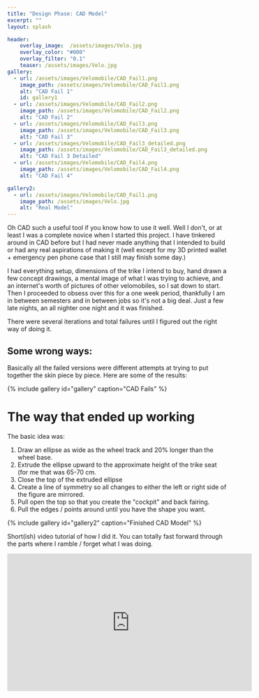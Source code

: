 ```yaml
---
title: "Design Phase: CAD Model"
excerpt: ""
layout: splash

header:
    overlay_image:  /assets/images/Velo.jpg
    overlay_color: "#000"
    overlay_filter: "0.1"
    teaser: /assets/images/Velo.jpg
gallery:
  - url: /assets/images/Velomobile/CAD_Fail1.png
    image_path: /assets/images/Velomobile/CAD_Fail1.png
    alt: "CAD Fail 1"
    id: gallery1
  - url: /assets/images/Velomobile/CAD_Fail2.png
    image_path: /assets/images/Velomobile/CAD_Fail2.png
    alt: "CAD Fail 2"
  - url: /assets/images/Velomobile/CAD_Fail3.png
    image_path: /assets/images/Velomobile/CAD_Fail3.png
    alt: "CAD Fail 3"
  - url: /assets/images/Velomobile/CAD_Fail3_detailed.png
    image_path: /assets/images/Velomobile/CAD_Fail3_detailed.png
    alt: "CAD Fail 3 Detailed"
  - url: /assets/images/Velomobile/CAD_Fail4.png
    image_path: /assets/images/Velomobile/CAD_Fail4.png
    alt: "CAD Fail 4"

gallery2:
  - url: /assets/images/Velomobile/CAD_Fail1.png
    image_path: /assets/images/Velo.jpg
    alt: "Real Model"
---
```


Oh CAD such a useful tool if you know how to use it well. Well I don't, or at least I was a complete novice when I started this project. I have tinkered around in CAD before but I had never made anything that I intended to build or had any real aspirations of making it (well except for my 3D printed wallet + emergency pen phone case that I still may finish some day.)

I had everything setup, dimensions of the trike I intend to buy, hand drawn a few concept drawings, a mental image of what I was trying to achieve, and an internet's worth of pictures of other velomobiles, so I sat down to start. Then I proceeded to obsess over this for a one week period, thankfully I am in between semesters and in between jobs so it's not a big deal. Just a few late nights, an all nighter one night and it was finished. 

There were several iterations and total failures until I figured out the right way of doing it. 

## Some wrong ways: 

Basically all the failed versions were different attempts at trying to put together the skin piece by piece. Here are some of the results:

{% include gallery id="gallery" caption="CAD Fails" %}

# The way that ended up working 

The basic idea was: 

1. Draw an ellipse as wide as the wheel track and 20% longer than the wheel base. 
2. Extrude the ellipse upward to the approximate height of the trike seat (for me that was 65-70 cm.
3. Close the top of the extruded ellipse
4. Create a line of symmetry so all changes to either the left or right side of the figure are mirrored. 
5. Pull open the top so that you create the "cockpit" and back fairing. 
6. Pull the edges / points around until you have the shape you want. 

{% include gallery id="gallery2" caption="Finished CAD Model" %}


Short(ish) video tutorial of how I did it. You can totally fast forward through the parts where I ramble / forget what I was doing.

<iframe width="560" height="315" src="https://www.youtube.com/embed/5_i9y2DkxXQ" frameborder="0" allow="accelerometer; autoplay; encrypted-media; gyroscope; picture-in-picture" allowfullscreen></iframe>


